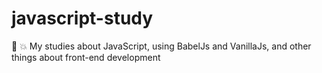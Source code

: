 # javascript-study
:ledger: 💥 My studies about JavaScript, using BabelJs and VanillaJs, and other things about front-end development

